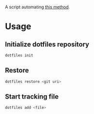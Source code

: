 A script automating [this method](https://news.ycombinator.com/item?id=11071754).

# Usage
## Initialize dotfiles repository
```sh
dotfiles init
```

## Restore
```sh
dotfiles restore <git uri>
```

## Start tracking file
```sh
dotfiles add <file>
```
